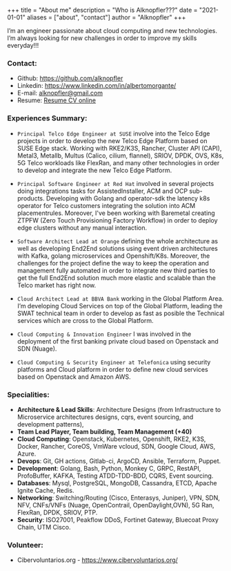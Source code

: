 +++
title = "About me"
description = "Who is Alknopfler???"
date = "2021-01-01"
aliases = ["about", "contact"]
author = "Alknopfler"
+++

I’m an engineer passionate about cloud computing and new technologies.
I’m always looking for new challenges in order to improve my skills everyday!!!

### Contact:

- Github: https://github.com/alknopfler
- Linkedin: https://www.linkedin.com/in/albertomorgante/
- E-mail: alknopfler@gmail.com
- Resume: [Resume CV online](https://technology.amorgante.es/resume/)

### Experiences Summary: 

- `Principal Telco Edge Engineer at SUSE` involve into the Telco Edge projects in order to develop the new Telco Edge Platform based on SUSE Edge stack. Working with RKE2/K3S, Rancher, Cluster API (CAPI), Metal3, Metallb, Multus (Calico, cilium, flannel), SRIOV, DPDK, OVS, K8s, 5G Telco workloads like FlexRan, and many other technologies in order to develop and integrate the new Telco Edge Platform.

- `Principal Software Engineer at Red Hat` involved in several projects doing integrations tasks for AssistedInstaller, ACM and OCP sub-products. Developing with Golang and operator-sdk the latency k8s operator for Telco customers integrating the solution into ACM placementrules.
Moreover, I've been working with Baremetal creating ZTPFW (Zero Touch Provisioning Factory Workflow) in order to deploy edge clusters without any manual interaction.

- `Software Architect Lead at Orange` defining the whole architecture as well as developing End2End solutions using event driven architectures with Kafka, golang microservices and Openshift/K8s. Moreover, the challenges for the project define the way to keep the operation and management fully automated in order to integrate new third parties to get the full End2End solution much more elastic and scalable than the Telco market has right now.

- `Cloud Architect Lead at BBVA Bank` working in the Global Platform Area. I’m developing Cloud Services on top of the Global Platform, leading the SWAT technical team in order to develop as fast as posible the Technical services which are cross to the Global Platform.

- `Cloud Computing & Innovation Engineer` I was involved in the deployment of the first banking private cloud based on Openstack and SDN (Nuage).

- `Cloud Computing & Security Engineer at Telefonica`  using security platforms and Cloud platform in order to define new cloud services based on Openstack and Amazon AWS.

### Specialities:

  * **Architecture & Lead Skills**: Architecture Designs (from Infrastructure to Microservice architectures designs, cqrs, event sourcing, and development patterns),
  * **Team Lead Player, Team building, Team Management (+40)**
  * **Cloud Computing**: Openstack, Kubernetes, Openshift, RKE2, K3S, Docker, Rancher, CoreOS, VmWare vcloud, SDN, Google Cloud, AWS, Azure.
  * **Devops**: Git, GH actions, Gitlab-ci, ArgoCD, Ansible, Terraform, Puppet.
  * **Development**: Golang, Bash, Python, Monkey C, GRPC, RestAPI, ProfoBuffer, KAFKA, Testing ATDD-TDD-BDD, CQRS, Event sourcing.
  * **Databases**: Mysql, PostgreSQL, MongoDB, Cassandra, ETCD, Apache Ignite Cache, Redis.
  * **Networking**: Switching/Routing (Cisco, Enterasys, Juniper), VPN, SDN, NFV, CNFs/VNFs (Nuage, OpenContrail, OpenDaylight,OVN), 5G Ran, FlexRan, DPDK, SRIOV, PTP.
  * **Security**: ISO27001, Peakflow DDoS, Fortinet Gateway, Bluecoat Proxy Chain, UTM Cisco.

### Volunteer:

  * Cibervoluntarios.org - https://www.cibervoluntarios.org/